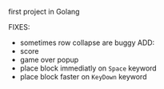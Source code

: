 first project in Golang

FIXES:
- sometimes row collapse are buggy
ADD:
- score
- game over popup
- place block immediatly on `Space` keyword
- place block faster on `KeyDown` keyword